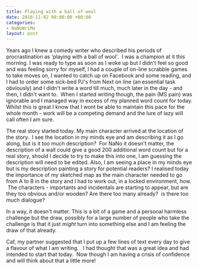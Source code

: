 ```yaml
---
title: Playing with a ball of wool
date: 2010-11-02 00:00:00 +00:00
categories:
- NaNoWriMo
layout: post
---
```


Years ago I knew a comedy writer who described his periods of procrastination as 'playing with a ball of wool'.  I was a champion at it this morning. I was ready to type as soon as I woke up but I didn't feel so good and was feeling sorry for myself, I had a couple of on-line scrabble games to take moves on, I wanted to catch up on Facebook and some reading, and I had to order some sick-bed PJ's from Next on line (an essential task obviously) and I didn't write a word till much, much later in the day - and then, I didn't want to.  When I started writing though, the pain (MS pain) was ignorable and I managed way in excess of my planned word count for today. Whilst this is great I know that I wont be able to maintain this pace for the whole month - work will be a competing demand and the lure of lazy will call often I am sure.

The real story started today. My main character arrived at the location of the story.  I see the location in my minds eye and am describing it as I go along, but is it too much description?  For NaNo it doesn't matter, the description of a wall could give a good 200 additional word count but for a real story, should I decide to try to make this into one, I am guessing the description will need to be edited. Also, I am seeing a place in my minds eye but is my description painting a story for potential readers? I realised today the importance of my sketched map as the main character needed to go from A to B in the story and I had to work out, in a locked environment, how.  The characters - importants and incidentals are starting to appear, but are they too obvious and/or wooden? Are there too many already?  is there too much dialogue?

In a way, it doesn't matter. This is a bit of a game and a personal harmless challenge but the draw, possibly for a large number of people who take the challenge is that it just _might_ turn into something else and I am feeling the draw of that already. 

Caf, my partner suggested that I put up a few lines of text every day to give a flavour of what I am writing.   I had thought that was a great idea and had intended to start that today.  Now though I am having a crisis of confidence and will think about that a little more!
